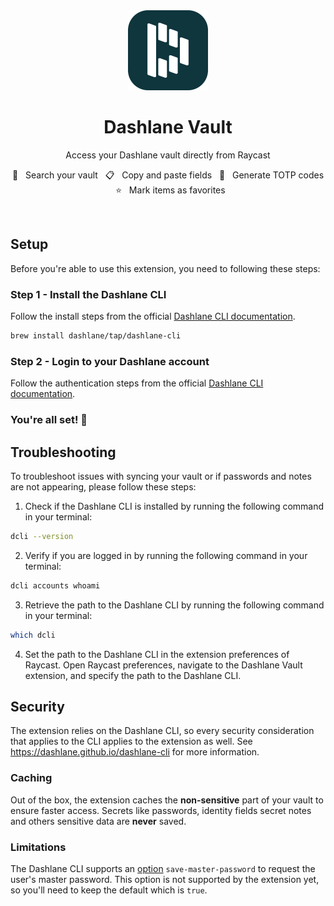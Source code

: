<div align="center">
  <img src="https://raw.githubusercontent.com/raycast/extensions/main/extensions/dashlane-vault/assets/dashlane-512.png" width="128" height="128" />

  <br/>

# Dashlane Vault

Access your Dashlane vault directly from Raycast

🔎 &nbsp; Search your vault &nbsp; 📋 &nbsp; Copy and paste fields &nbsp; 🔑 &nbsp; Generate TOTP codes &nbsp; ⭐ &nbsp; Mark items as favorites

</div>

<br/>

## Setup

Before you're able to use this extension, you need to following these steps:

### Step 1 - Install the Dashlane CLI

Follow the install steps from the official [Dashlane CLI documentation](https://dashlane.github.io/dashlane-cli/install).

```sh
brew install dashlane/tap/dashlane-cli
```

### Step 2 - Login to your Dashlane account

Follow the authentication steps from the official [Dashlane CLI documentation](https://dashlane.github.io/dashlane-cli/personal/authentication).

### You're all set! 🎉

## Troubleshooting

To troubleshoot issues with syncing your vault or if passwords and notes are not appearing, please follow these steps:

1. Check if the Dashlane CLI is installed by running the following command in your terminal:

```sh
dcli --version
```

2. Verify if you are logged in by running the following command in your terminal:

```sh
dcli accounts whoami
```

3. Retrieve the path to the Dashlane CLI by running the following command in your terminal:

```sh
which dcli
```

4. Set the path to the Dashlane CLI in the extension preferences of Raycast. Open Raycast preferences, navigate to the Dashlane Vault extension, and specify the path to the Dashlane CLI.

## Security

The extension relies on the Dashlane CLI, so every security consideration that applies to the CLI applies to the extension as well. See <https://dashlane.github.io/dashlane-cli> for more information.

### Caching

Out of the box, the extension caches the **non-sensitive** part of your vault to ensure faster access. Secrets like passwords, identity fields secret notes and others sensitive data are **never** saved.

### Limitations

The Dashlane CLI supports an [option](https://dashlane.github.io/dashlane-cli/personal/authentication#options) `save-master-password` to request the user's master password. This option is not supported by the extension yet, so you'll need to keep the default which is `true`.
